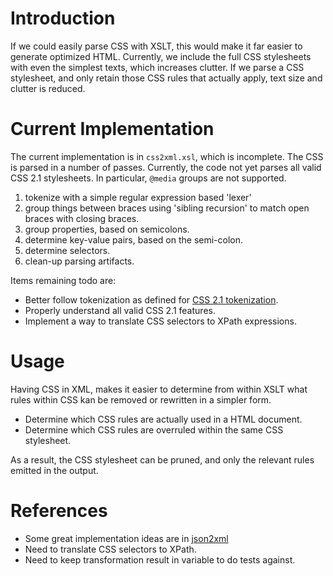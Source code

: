# Introduction #

If we could easily parse CSS with XSLT, this would make it far easier to generate optimized HTML. Currently, we include the full CSS stylesheets with even the simplest texts, which increases clutter. If we parse a CSS stylesheet, and only retain those CSS rules that actually apply, text size and clutter is reduced.

# Current Implementation #

The current implementation is in `css2xml.xsl`, which is incomplete. The CSS is parsed in a number of passes. Currently, the code not yet parses all valid CSS 2.1 stylesheets. In particular, `@media` groups are not supported.

  1. tokenize with a simple regular expression based 'lexer'
  1. group things between braces using 'sibling recursion' to match open braces with closing braces.
  1. group properties, based on semicolons.
  1. determine key-value pairs, based on the semi-colon.
  1. determine selectors.
  1. clean-up parsing artifacts.

Items remaining todo are:

  * Better follow tokenization as defined for [CSS 2.1 tokenization](http://www.w3.org/TR/CSS21/syndata.html#tokenization).
  * Properly understand all valid CSS 2.1 features.
  * Implement a way to translate CSS selectors to XPath expressions.

# Usage #

Having CSS in XML, makes it easier to determine from within XSLT what rules within CSS kan be removed or rewritten in a simpler form.

  * Determine which CSS rules are actually used in a HTML document.
  * Determine which CSS rules are overruled within the same CSS stylesheet.

As a result, the CSS stylesheet can be pruned, and only the relevant rules emitted in the output.

# References #

  * Some great implementation ideas are in [json2xml](http://www.gerixsoft.com/blog/xslt/json2xml)
  * Need to translate CSS selectors to XPath.
  * Need to keep transformation result in variable to do tests against.